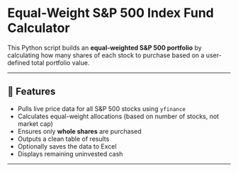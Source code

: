 # Equal-Weight S&P 500 Index Fund Calculator

This Python script builds an **equal-weighted S&P 500 portfolio** by calculating how many shares of each stock to purchase based on a user-defined total portfolio value.

---

## 🔧 Features

- Pulls live price data for all S&P 500 stocks using `yfinance`
- Calculates equal-weight allocations (based on number of stocks, not market cap)
- Ensures only **whole shares** are purchased
- Outputs a clean table of results
- Optionally saves the data to Excel
- Displays remaining uninvested cash

---
